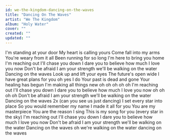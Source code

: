 ```yaml
---
id: we-the-kingdom-dancing-on-the-waves
title: "Dancing On The Waves"
artist: "We The Kingdom"
album: "Holy Water"
cover: ""
created: ""
updated: ""
---
```


I'm standing at your door
My heart is calling yours
Come fall into my arms
You're weary from it all
Been running for so long
I'm here to bring you home
I'm reaching out
I'll chase you down
I dare you to believe how much I love you now
Don't be afraid
I am your strength
we'll be walking on the water
Dancing on the waves
Look up and lift your eyes
The future's open wide
I have great plans for you
  oh yes I do
Your past is dead and gone
Your healing has begun
I'm making all things new
    oh oh oh oh oh
I'm reaching out
I'll chase you down
I dare you to believe how much I love you now
  oh oh oh oh
Don't be afraid
I am your strength
we'll be walking on the water
Dancing on the waves
2x
(can you see us just dancing)
I set every star into place
So you would remember my name
I made it all for you
You are my masterpiece
You are the reason I sing
This is my song for you
(every star in the sky)
I'm reaching out
I'll chase you down
I dare you to believe how much I love you now
Don't be afraid
I am your strength
we'll be walking on the water
Dancing on the waves
oh we're walking on the water
 dancing on the waves